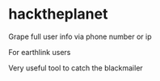 # hacktheplanet
Grape full user info via phone number or ip

For earthlink users 

Very useful tool to catch the blackmailer
